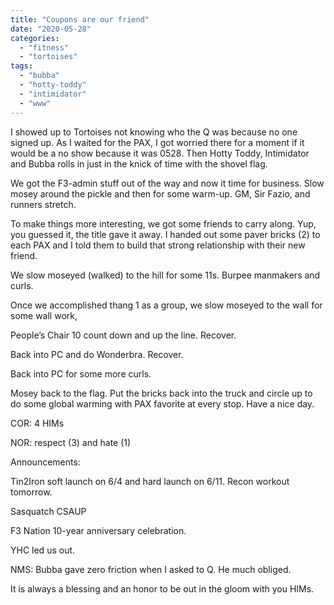 ```yaml
---
title: "Coupons are our friend"
date: "2020-05-28"
categories: 
  - "fitness"
  - "tortoises"
tags: 
  - "bubba"
  - "hotty-toddy"
  - "intimidator"
  - "www"
---
```


I showed up to Tortoises not knowing who the Q was because no one signed up. As I waited for the PAX, I got worried there for a moment if it would be a no show because it was 0528. Then Hotty Toddy, Intimidator and Bubba rolls in just in the knick of time with the shovel flag.

We got the F3-admin stuff out of the way and now it time for business. Slow mosey around the pickle and then for some warm-up. GM, Sir Fazio, and runners stretch.

To make things more interesting, we got some friends to carry along. Yup, you guessed it, the title gave it away. I handed out some paver bricks (2) to each PAX and I told them to build that strong relationship with their new friend.

We slow moseyed (walked) to the hill for some 11s. Burpee manmakers and curls.

Once we accomplished thang 1 as a group, we slow moseyed to the wall for some wall work,

People’s Chair 10 count down and up the line. Recover.

Back into PC and do Wonderbra. Recover.

Back into PC for some more curls.

Mosey back to the flag. Put the bricks back into the truck and circle up to do some global warming with PAX favorite at every stop. Have a nice day.

COR: 4 HIMs

NOR: respect (3) and hate (1)

Announcements:

Tin2Iron soft launch on 6/4 and hard launch on 6/11. Recon workout tomorrow.

Sasquatch CSAUP

F3 Nation 10-year anniversary celebration.

YHC led us out.

NMS: Bubba gave zero friction when I asked to Q. He much obliged.

It is always a blessing and an honor to be out in the gloom with you HIMs.
